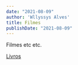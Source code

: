 ```yaml
---
date: "2021-08-09"
author: 'Wllyssys Alves'
title: Filmes
publishDate: "2021-08-09"
---
```


Filmes etc etc.

[Livros](/jardim/livros)
